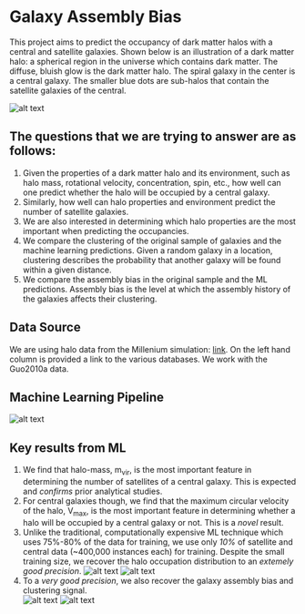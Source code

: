 # Galaxy Assembly Bias

This project aims to predict the occupancy of dark matter halos with a central and satellite galaxies. Shown below is an illustration of a dark matter halo: a spherical region in the universe which contains dark matter. The diffuse, bluish glow is the dark matter halo. The spiral galaxy in the center is a central galaxy. The smaller blue dots are sub-halos that contain the satellite galaxies of the central.    

![alt text](https://github.com/sxk1031/Assembly_Bias/blob/master/notebooks/DM_halo.jpeg)

## The questions that we are trying to answer are as follows:
1. Given the properties of a dark matter halo and its environment, such as halo mass, rotational velocity, concentration, spin, etc., how well can one predict whether the halo will be occupied by a central galaxy. 
2. Similarly, how well can halo properties and environment predict the number of satellite galaxies. 
3. We are also interested in determining which halo properties are the most important when predicting the occupancies.
4. We compare the clustering of the original sample of galaxies and the machine learning predictions. Given a random galaxy in a location, clustering describes the probability that another galaxy will be found within a given distance.
5. We compare the assembly bias in the original sample and the ML predictions. Assembly bias is the level at which the assembly history of the galaxies affects their clustering. 

## Data Source
We are using halo data from the Millenium simulation: [link](http://gavo.mpa-garching.mpg.de/Millennium/). On the left hand column is provided a link to the various databases. We work with the Guo2010a data.

## Machine Learning Pipeline
![alt text](https://github.com/sxk1031/Assembly_Bias/blob/master/notebooks/ml-pipeline.jpg)

## Key results from ML
1. We find that halo-mass, m<sub>vir</sub>, is the most important feature in determining the number of satellites of a central galaxy. This is expected and _confirms_ prior analytical studies. 
2. For central galaxies though, we find that the maximum circular velocity of the halo, V<sub>max</sub>, is the most important feature in determining whether a halo will be occupied by a central galaxy or not. This is a _novel_ result.
3. Unlike the traditional, computationally expensive ML technique which uses 75%-80% of the data for training, we use only _10%_ of satellite and central data (~400,000 instances each) for training. Despite the small training size, we recover the halo occupation distribution to an _extemely good precision_.
![alt text](https://github.com/sxk1031/Assembly_Bias/blob/master/notebooks/avg_no_cent_all_1_20_10_200.jpg)
![alt text](https://github.com/sxk1031/Assembly_Bias/blob/master/notebooks/avg_no_sat_all_1_10_1_300.jpg)
4. To a _very good precision_, we also recover the galaxy assembly bias and clustering signal.  
![alt text](https://github.com/sxk1031/Assembly_Bias/blob/master/notebooks/cent_gab.jpg)
![alt text](https://github.com/sxk1031/Assembly_Bias/blob/master/notebooks/cent_sat_gab.jpg)
 

